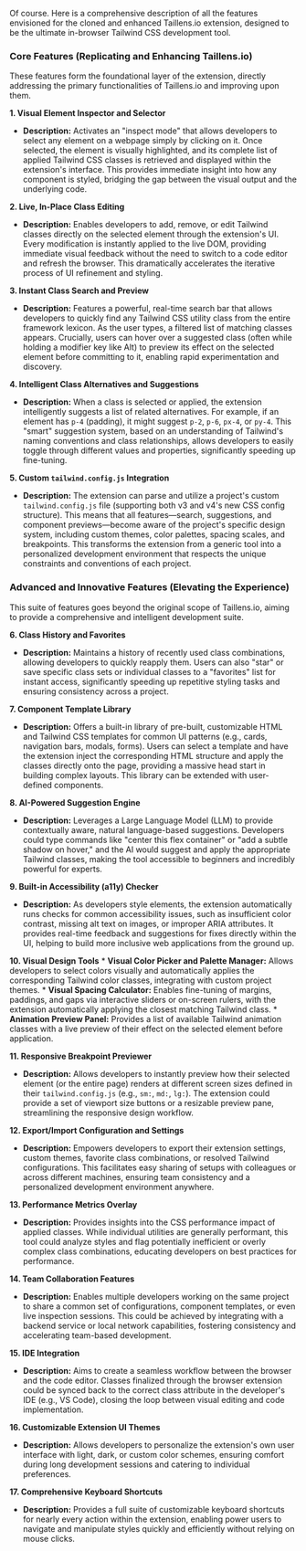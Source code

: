 

Of course. Here is a comprehensive description of all the features envisioned for the cloned and enhanced Taillens.io extension, designed to be the ultimate in-browser Tailwind CSS development tool.

### **Core Features (Replicating and Enhancing Taillens.io)**

These features form the foundational layer of the extension, directly addressing the primary functionalities of Taillens.io and improving upon them.

**1. Visual Element Inspector and Selector**
*   **Description:** Activates an "inspect mode" that allows developers to select any element on a webpage simply by clicking on it. Once selected, the element is visually highlighted, and its complete list of applied Tailwind CSS classes is retrieved and displayed within the extension's interface. This provides immediate insight into how any component is styled, bridging the gap between the visual output and the underlying code.

**2. Live, In-Place Class Editing**
*   **Description:** Enables developers to add, remove, or edit Tailwind classes directly on the selected element through the extension's UI. Every modification is instantly applied to the live DOM, providing immediate visual feedback without the need to switch to a code editor and refresh the browser. This dramatically accelerates the iterative process of UI refinement and styling.

**3. Instant Class Search and Preview**
*   **Description:** Features a powerful, real-time search bar that allows developers to quickly find any Tailwind CSS utility class from the entire framework lexicon. As the user types, a filtered list of matching classes appears. Crucially, users can hover over a suggested class (often while holding a modifier key like Alt) to preview its effect on the selected element before committing to it, enabling rapid experimentation and discovery.

**4. Intelligent Class Alternatives and Suggestions**
*   **Description:** When a class is selected or applied, the extension intelligently suggests a list of related alternatives. For example, if an element has `p-4` (padding), it might suggest `p-2`, `p-6`, `px-4`, or `py-4`. This "smart" suggestion system, based on an understanding of Tailwind's naming conventions and class relationships, allows developers to easily toggle through different values and properties, significantly speeding up fine-tuning.

**5. Custom `tailwind.config.js` Integration**
*   **Description:** The extension can parse and utilize a project's custom `tailwind.config.js` file (supporting both v3 and v4's new CSS config structure). This means that all features—search, suggestions, and component previews—become aware of the project's specific design system, including custom themes, color palettes, spacing scales, and breakpoints. This transforms the extension from a generic tool into a personalized development environment that respects the unique constraints and conventions of each project.

### **Advanced and Innovative Features (Elevating the Experience)**

This suite of features goes beyond the original scope of Taillens.io, aiming to provide a comprehensive and intelligent development suite.

**6. Class History and Favorites**
*   **Description:** Maintains a history of recently used class combinations, allowing developers to quickly reapply them. Users can also "star" or save specific class sets or individual classes to a "favorites" list for instant access, significantly speeding up repetitive styling tasks and ensuring consistency across a project.

**7. Component Template Library**
*   **Description:** Offers a built-in library of pre-built, customizable HTML and Tailwind CSS templates for common UI patterns (e.g., cards, navigation bars, modals, forms). Users can select a template and have the extension inject the corresponding HTML structure and apply the classes directly onto the page, providing a massive head start in building complex layouts. This library can be extended with user-defined components.

**8. AI-Powered Suggestion Engine**
*   **Description:** Leverages a Large Language Model (LLM) to provide contextually aware, natural language-based suggestions. Developers could type commands like "center this flex container" or "add a subtle shadow on hover," and the AI would suggest and apply the appropriate Tailwind classes, making the tool accessible to beginners and incredibly powerful for experts.

**9. Built-in Accessibility (a11y) Checker**
*   **Description:** As developers style elements, the extension automatically runs checks for common accessibility issues, such as insufficient color contrast, missing alt text on images, or improper ARIA attributes. It provides real-time feedback and suggestions for fixes directly within the UI, helping to build more inclusive web applications from the ground up.

**10. Visual Design Tools**
    *   **Visual Color Picker and Palette Manager:** Allows developers to select colors visually and automatically applies the corresponding Tailwind color classes, integrating with custom project themes.
    *   **Visual Spacing Calculator:** Enables fine-tuning of margins, paddings, and gaps via interactive sliders or on-screen rulers, with the extension automatically applying the closest matching Tailwind class.
    *   **Animation Preview Panel:** Provides a list of available Tailwind animation classes with a live preview of their effect on the selected element before application.

**11. Responsive Breakpoint Previewer**
*   **Description:** Allows developers to instantly preview how their selected element (or the entire page) renders at different screen sizes defined in their `tailwind.config.js` (e.g., `sm:`, `md:`, `lg:`). The extension could provide a set of viewport size buttons or a resizable preview pane, streamlining the responsive design workflow.

**12. Export/Import Configuration and Settings**
*   **Description:** Empowers developers to export their extension settings, custom themes, favorite class combinations, or resolved Tailwind configurations. This facilitates easy sharing of setups with colleagues or across different machines, ensuring team consistency and a personalized development environment anywhere.

**13. Performance Metrics Overlay**
*   **Description:** Provides insights into the CSS performance impact of applied classes. While individual utilities are generally performant, this tool could analyze styles and flag potentially inefficient or overly complex class combinations, educating developers on best practices for performance.

**14. Team Collaboration Features**
*   **Description:** Enables multiple developers working on the same project to share a common set of configurations, component templates, or even live inspection sessions. This could be achieved by integrating with a backend service or local network capabilities, fostering consistency and accelerating team-based development.

**15. IDE Integration**
*   **Description:** Aims to create a seamless workflow between the browser and the code editor. Classes finalized through the browser extension could be synced back to the correct class attribute in the developer's IDE (e.g., VS Code), closing the loop between visual editing and code implementation.

**16. Customizable Extension UI Themes**
*   **Description:** Allows developers to personalize the extension's own user interface with light, dark, or custom color schemes, ensuring comfort during long development sessions and catering to individual preferences.

**17. Comprehensive Keyboard Shortcuts**
*   **Description:** Provides a full suite of customizable keyboard shortcuts for nearly every action within the extension, enabling power users to navigate and manipulate styles quickly and efficiently without relying on mouse clicks.